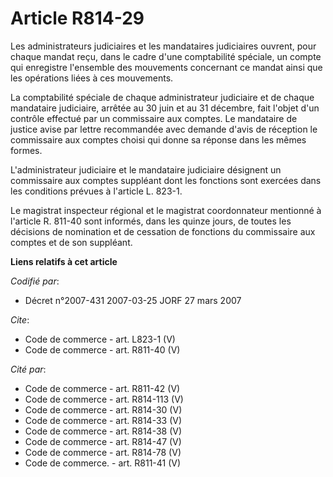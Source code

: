 # Article R814-29

Les administrateurs judiciaires et les mandataires judiciaires ouvrent, pour chaque mandat reçu, dans le cadre d'une
comptabilité spéciale, un compte qui enregistre l'ensemble des mouvements concernant ce mandat ainsi que les opérations liées
à ces mouvements. 

La comptabilité spéciale de chaque administrateur judiciaire et de chaque mandataire judiciaire, arrêtée au 30 juin et au 31
décembre, fait l'objet d'un contrôle effectué par un commissaire aux comptes. Le mandataire de justice avise par lettre
recommandée avec demande d'avis de réception le commissaire aux comptes choisi qui donne sa réponse dans les mêmes formes. 

L'administrateur judiciaire et le mandataire judiciaire désignent un commissaire aux comptes suppléant dont les fonctions
sont exercées dans les conditions prévues à l'article L. 823-1. 

Le magistrat inspecteur régional et le magistrat coordonnateur mentionné à l'article R. 811-40 sont informés, dans les quinze
jours, de toutes les décisions de nomination et de cessation de fonctions du commissaire aux comptes et de son suppléant.

**Liens relatifs à cet article**

_Codifié par_:

  - Décret n°2007-431 2007-03-25 JORF 27 mars 2007

_Cite_:

  - Code de commerce - art. L823-1 (V)
  - Code de commerce - art. R811-40 (V)

_Cité par_:

  - Code de commerce - art. R811-42 (V)
  - Code de commerce - art. R814-113 (V)
  - Code de commerce - art. R814-30 (V)
  - Code de commerce - art. R814-33 (V)
  - Code de commerce - art. R814-38 (V)
  - Code de commerce - art. R814-47 (V)
  - Code de commerce - art. R814-78 (V)
  - Code de commerce. - art. R811-41 (V)
